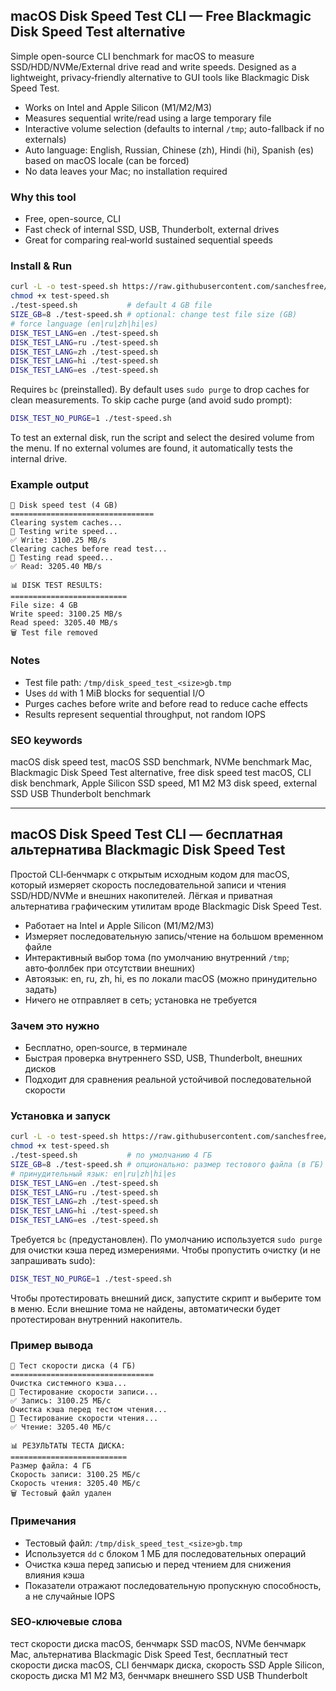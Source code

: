 ## macOS Disk Speed Test CLI — Free Blackmagic Disk Speed Test alternative

Simple open-source CLI benchmark for macOS to measure SSD/HDD/NVMe/External drive read and write speeds. Designed as a lightweight, privacy‑friendly alternative to GUI tools like Blackmagic Disk Speed Test.

- Works on Intel and Apple Silicon (M1/M2/M3)
- Measures sequential write/read using a large temporary file
- Interactive volume selection (defaults to internal `/tmp`; auto-fallback if no externals)
- Auto language: English, Russian, Chinese (zh), Hindi (hi), Spanish (es) based on macOS locale (can be forced)
- No data leaves your Mac; no installation required

### Why this tool
- Free, open-source, CLI
- Fast check of internal SSD, USB, Thunderbolt, external drives
- Great for comparing real‑world sustained sequential speeds

### Install & Run
```bash
curl -L -o test-speed.sh https://raw.githubusercontent.com/sanchesfree/macos-disk-speed-test-cli/main/test-speed.sh
chmod +x test-speed.sh
./test-speed.sh           # default 4 GB file
SIZE_GB=8 ./test-speed.sh # optional: change test file size (GB)
# force language (en|ru|zh|hi|es)
DISK_TEST_LANG=en ./test-speed.sh
DISK_TEST_LANG=ru ./test-speed.sh
DISK_TEST_LANG=zh ./test-speed.sh
DISK_TEST_LANG=hi ./test-speed.sh
DISK_TEST_LANG=es ./test-speed.sh
```

Requires `bc` (preinstalled). By default uses `sudo purge` to drop caches for clean measurements. To skip cache purge (and avoid sudo prompt):
```bash
DISK_TEST_NO_PURGE=1 ./test-speed.sh
```

To test an external disk, run the script and select the desired volume from the menu. If no external volumes are found, it automatically tests the internal drive.

### Example output
```
🚀 Disk speed test (4 GB)
================================
Clearing system caches...
📝 Testing write speed...
✅ Write: 3100.25 MB/s
Clearing caches before read test...
📖 Testing read speed...
✅ Read: 3205.40 MB/s

📊 DISK TEST RESULTS:
==========================
File size: 4 GB
Write speed: 3100.25 MB/s
Read speed: 3205.40 MB/s
🗑️ Test file removed
```

### Notes
- Test file path: `/tmp/disk_speed_test_<size>gb.tmp`
- Uses `dd` with 1 MiB blocks for sequential I/O
- Purges caches before write and before read to reduce cache effects
- Results represent sequential throughput, not random IOPS

### SEO keywords
macOS disk speed test, macOS SSD benchmark, NVMe benchmark Mac, Blackmagic Disk Speed Test alternative, free disk speed test macOS, CLI disk benchmark, Apple Silicon SSD speed, M1 M2 M3 disk speed, external SSD USB Thunderbolt benchmark

---

## macOS Disk Speed Test CLI — бесплатная альтернатива Blackmagic Disk Speed Test

Простой CLI‑бенчмарк с открытым исходным кодом для macOS, который измеряет скорость последовательной записи и чтения SSD/HDD/NVMe и внешних накопителей. Лёгкая и приватная альтернатива графическим утилитам вроде Blackmagic Disk Speed Test.

- Работает на Intel и Apple Silicon (M1/M2/M3)
- Измеряет последовательную запись/чтение на большом временном файле
- Интерактивный выбор тома (по умолчанию внутренний `/tmp`; авто‑фоллбек при отсутствии внешних)
- Автоязык: en, ru, zh, hi, es по локали macOS (можно принудительно задать)
- Ничего не отправляет в сеть; установка не требуется

### Зачем это нужно
- Бесплатно, open‑source, в терминале
- Быстрая проверка внутреннего SSD, USB, Thunderbolt, внешних дисков
- Подходит для сравнения реальной устойчивой последовательной скорости

### Установка и запуск
```bash
curl -L -o test-speed.sh https://raw.githubusercontent.com/sanchesfree/macos-disk-speed-test-cli/main/test-speed.sh
chmod +x test-speed.sh
./test-speed.sh           # по умолчанию 4 ГБ
SIZE_GB=8 ./test-speed.sh # опционально: размер тестового файла (в ГБ)
# принудительный язык: en|ru|zh|hi|es
DISK_TEST_LANG=en ./test-speed.sh
DISK_TEST_LANG=ru ./test-speed.sh
DISK_TEST_LANG=zh ./test-speed.sh
DISK_TEST_LANG=hi ./test-speed.sh
DISK_TEST_LANG=es ./test-speed.sh
```

Требуется `bc` (предустановлен). По умолчанию используется `sudo purge` для очистки кэша перед измерениями. Чтобы пропустить очистку (и не запрашивать sudo):
```bash
DISK_TEST_NO_PURGE=1 ./test-speed.sh
```

Чтобы протестировать внешний диск, запустите скрипт и выберите том в меню. Если внешние тома не найдены, автоматически будет протестирован внутренний накопитель.

### Пример вывода
```
🚀 Тест скорости диска (4 ГБ)
================================
Очистка системного кэша...
📝 Тестирование скорости записи...
✅ Запись: 3100.25 МБ/с
Очистка кэша перед тестом чтения...
📖 Тестирование скорости чтения...
✅ Чтение: 3205.40 МБ/с

📊 РЕЗУЛЬТАТЫ ТЕСТА ДИСКА:
==========================
Размер файла: 4 ГБ
Скорость записи: 3100.25 МБ/с
Скорость чтения: 3205.40 МБ/с
🗑️ Тестовый файл удален
```

### Примечания
- Тестовый файл: `/tmp/disk_speed_test_<size>gb.tmp`
- Используется `dd` с блоком 1 МБ для последовательных операций
- Очистка кэша перед записью и перед чтением для снижения влияния кэша
- Показатели отражают последовательную пропускную способность, а не случайные IOPS

### SEO‑ключевые слова
тест скорости диска macOS, бенчмарк SSD macOS, NVMe бенчмарк Mac, альтернатива Blackmagic Disk Speed Test, бесплатный тест скорости диска macOS, CLI бенчмарк диска, скорость SSD Apple Silicon, скорость диска M1 M2 M3, бенчмарк внешнего SSD USB Thunderbolt


